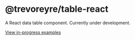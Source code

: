 # @trevoreyre/table-react

A React data table component. Currently under development.

[View in-progress examples](https://trevoreyre.github.io/table/index.html)
